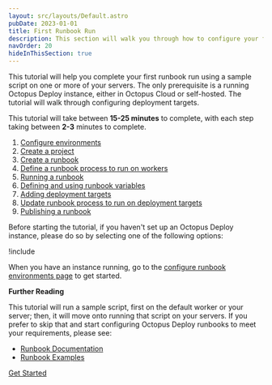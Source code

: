 ```yaml
---
layout: src/layouts/Default.astro
pubDate: 2023-01-01
title: First Runbook Run
description: This section will walk you through how to configure your first runbook run in Octopus Deploy.
navOrder: 20
hideInThisSection: true
---
```


This tutorial will help you complete your first runbook run using a sample script on one or more of your servers.  The only prerequisite is a running Octopus Deploy instance, either in Octopus Cloud or self-hosted.  The tutorial will walk through configuring deployment targets.

This tutorial will take between **15-25 minutes** to complete, with each step taking between **2-3** minutes to complete.  

1. [Configure environments](/docs/getting-started/first-runbook-run/configure-runbook-environments/)
1. [Create a project](/docs/getting-started/first-runbook-run/create-runbook-projects/)
1. [Create a runbook](/docs/getting-started/first-runbook-run/create-a-runbook/)
1. [Define a runbook process to run on workers](/docs/getting-started/first-runbook-run/define-the-runbook-process/)
1. [Running a runbook](/docs/getting-started/first-runbook-run/running-a-runbook/)
1. [Defining and using runbook variables](/docs/getting-started/first-runbook-run/runbook-specific-variables/)
1. [Adding deployment targets](/docs/getting-started/first-runbook-run/add-runbook-deployment-targets/)
1. [Update runbook process to run on deployment targets](/docs/getting-started/first-runbook-run/define-the-runbook-process-for-targets/)
1. [Publishing a runbook](/docs/getting-started/first-runbook-run/publishing-a-runbook/)

Before starting the tutorial, if you haven't set up an Octopus Deploy instance, please do so by selecting one of the following options:

!include <octopus-deploy-setup-options>

When you have an instance running, go to the [configure runbook environments page](/docs/getting-started/first-runbook-run/configure-runbook-environments/) to get started.

**Further Reading**

This tutorial will run a sample script, first on the default worker or your server; then, it will move onto running that script on your servers.  If you prefer to skip that and start configuring Octopus Deploy runbooks to meet your requirements, please see:

- [Runbook Documentation](/docs/runbooks/) 
- [Runbook Examples](/docs/runbooks/runbook-examples/)

<span><a class="btn btn-success" href="/docs/getting-started/first-runbook-run/configure-runbook-environments">Get Started</a></span>
